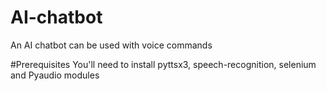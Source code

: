 # AI-chatbot
 An AI chatbot can be used with voice commands

#Prerequisites
You'll need to install pyttsx3, speech-recognition, selenium and Pyaudio modules
